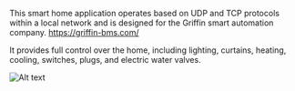 This smart home application operates based on UDP and TCP protocols within a local network and is designed for the Griffin smart automation company.
https://griffin-bms.com/

It provides full control over the home, including lighting, curtains, heating, cooling, switches, plugs, and electric water valves.


![Alt text](Image.jpg)




